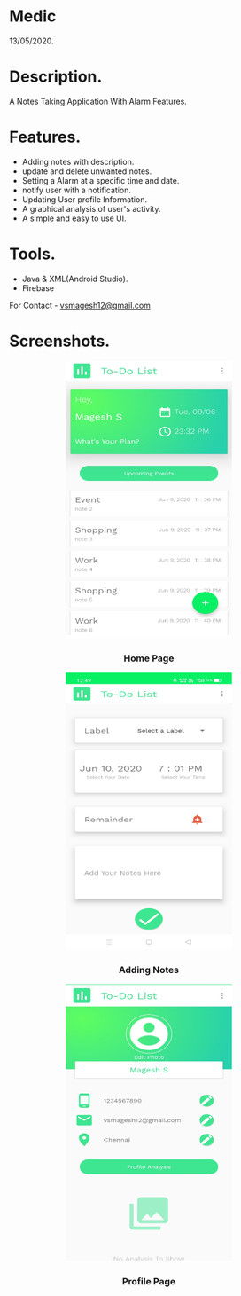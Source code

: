 # Medic
13/05/2020.

# Description.

A Notes Taking Application With Alarm Features.

# Features.

* Adding notes with description.
* update and delete unwanted notes.
* Setting a Alarm at a specific time and date.
* notify user with a notification.
* Updating User profile Information.
* A graphical analysis of user's activity.
* A simple and easy to use UI.

# Tools.

* Java & XML(Android Studio).
* Firebase

For Contact - vsmagesh12@gmail.com

# Screenshots.

<div align="center">
<img src="https://github.com/MageshVS/ToDoList/blob/master/app/src/main/res/drawable/home_page.jpg" width="300" height="500" >
<h3>Home Page</h3>
</div>
<div align="center">
<img src="https://github.com/MageshVS/ToDoList/blob/master/app/src/main/res/drawable/addnote_page.jpg" width="300" height="500">
<h3>Adding Notes</h3>
</div>
<div align="center">
<img src="https://github.com/MageshVS/ToDoList/blob/master/app/src/main/res/drawable/profile_page.jpg" width="300" height="500">
<h3>Profile Page</h3>
</div>
